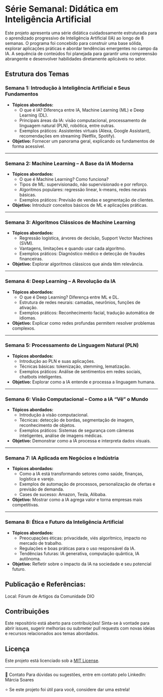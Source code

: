 # Série Semanal: Didática em Inteligência Artificial

Este projeto apresenta uma série didática cuidadosamente estruturada para o aprendizado progressivo de Inteligência Artificial (IA) ao longo de 8 semanas. O programa foi concebido para construir uma base sólida, explorar aplicações práticas e abordar tendências emergentes no campo da IA. A sequência de conteúdos foi planejada para garantir uma compreensão abrangente e desenvolver habilidades diretamente aplicáveis no setor.

## Estrutura dos Temas  

### **Semana 1: Introdução à Inteligência Artificial e Seus Fundamentos**  
- **Tópicos abordados:**  
  - O que é IA? Diferença entre IA, Machine Learning (ML) e Deep Learning (DL).  
  - Principais áreas da IA: visão computacional, processamento de linguagem natural (PLN), robótica, entre outras.  
  - Exemplos práticos: Assistentes virtuais (Alexa, Google Assistant), recomendações em streaming (Netflix, Spotify).  
- **Objetivo:** Fornecer um panorama geral, explicando os fundamentos de forma acessível.  

---  

### **Semana 2: Machine Learning – A Base da IA Moderna**  
- **Tópicos abordados:**  
  - O que é Machine Learning? Como funciona?  
  - Tipos de ML: supervisionado, não supervisionado e por reforço.  
  - Algoritmos populares: regressão linear, k-means, redes neurais básicas.  
  - Exemplos práticos: Previsão de vendas e segmentação de clientes.  
- **Objetivo:** Introduzir conceitos básicos de ML e aplicações práticas.  

---  

### **Semana 3: Algoritmos Clássicos de Machine Learning**  
- **Tópicos abordados:**  
  - Regressão logística, árvores de decisão, Support Vector Machines (SVM).  
  - Vantagens, limitações e quando usar cada algoritmo.  
  - Exemplos práticos: Diagnóstico médico e detecção de fraudes financeiras.  
- **Objetivo:** Explorar algoritmos clássicos que ainda têm relevância.  

---  

### **Semana 4: Deep Learning – A Revolução da IA**  
- **Tópicos abordados:**  
  - O que é Deep Learning? Diferença entre ML e DL.  
  - Estrutura de redes neurais: camadas, neurônios, funções de ativação.  
  - Exemplos práticos: Reconhecimento facial, tradução automática de idiomas.  
- **Objetivo:** Explicar como redes profundas permitem resolver problemas complexos.  

---  

### **Semana 5: Processamento de Linguagem Natural (PLN)**  
- **Tópicos abordados:**  
  - Introdução ao PLN e suas aplicações.  
  - Técnicas básicas: tokenização, stemming, lematização.  
  - Exemplos práticos: Análise de sentimentos em redes sociais, chatbots inteligentes.  
- **Objetivo:** Explorar como a IA entende e processa a linguagem humana.  

---  

### **Semana 6: Visão Computacional – Como a IA “Vê” o Mundo**  
- **Tópicos abordados:**  
  - Introdução à visão computacional.  
  - Técnicas: detecção de bordas, segmentação de imagem, reconhecimento de objetos.  
  - Exemplos práticos: Sistemas de segurança com câmeras inteligentes, análise de imagens médicas.  
- **Objetivo:** Demonstrar como a IA processa e interpreta dados visuais.  

---  

### **Semana 7: IA Aplicada em Negócios e Indústria**  
- **Tópicos abordados:**  
  - Como a IA está transformando setores como saúde, finanças, logística e varejo.  
  - Exemplos de automação de processos, personalização de ofertas e previsão de demanda.  
  - Cases de sucesso: Amazon, Tesla, Alibaba.  
- **Objetivo:** Mostrar como a IA agrega valor e torna empresas mais competitivas.  

---  

### **Semana 8: Ética e Futuro da Inteligência Artificial**  
- **Tópicos abordados:**  
  - Preocupações éticas: privacidade, viés algorítmico, impacto no mercado de trabalho.  
  - Regulações e boas práticas para o uso responsável da IA.  
  - Tendências futuras: IA generativa, computação quântica, IA autônoma.  
- **Objetivo:** Refletir sobre o impacto da IA na sociedade e seu potencial futuro.  


## Publicação e Referências:
Local: Fórum de Artigos da Comunidade DIO

## Contribuições  
Este repositório está aberto para contribuições! Sinta-se à vontade para abrir issues, sugerir melhorias ou submeter pull requests com novas ideias e recursos relacionados aos temas abordados.  

## Licença  
Este projeto está licenciado sob a [MIT License](LICENSE).  

---  
📧 Contato Para dúvidas ou sugestões, entre em contato pelo LinkedIn: Márcia Soares

⭐ Se este projeto foi útil para você, considere dar uma estrela!

